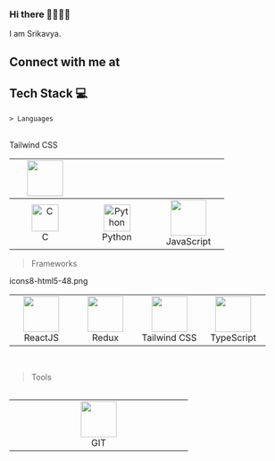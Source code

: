 ### Hi there 👩‍💻🙋‍♀️
I am Srikavya.
<h2>Connect with me at </h2>
	

## Tech Stack :computer:
    > Languages
  
 <table> 
	 <tbody>
	 <td align="Center" width="25%">   
        <a href="#kavya-tech" >
       <img height="64px" width="64px" src="![image](https://github.com/srikavya26/srikavya26/assets/95865936/41b1581d-9551-4414-b8af-6c991f1159da)
"/>
	</a>
	 </td>
	 </tbody>
      </a>
      <br>Tailwind CSS
</td>
	 </tbody>
	 <tbody>
  <tr>
   <td align="Center" width="25%"> 
      <a href="#kavya-tech" >
        <img src="https://img.icons8.com/color/452/c-programming.png" width="48" height="48" alt="C" />
      </a>
      <br>C
    </td>
    <td align="Center" width="25%">
      <a href="#kavya-tech">
        <img src="https://upload.wikimedia.org/wikipedia/commons/thumb/c/c3/Python-logo-notext.svg/1200px-Python-logo-notext.svg.png" width="48" height="48" alt="Python" />
      </a>
      <br>Python
    </td>
    <td align="Center" width="25%">   
        <a href="#kavya-tech" >
        <img height="64px" width="64px" src="https://cdn.svgporn.com/logos/javascript.svg">
      </a>
      <br>JavaScript
</td>
   </tr>
</tbody>
  </table>
  
  > Frameworks
  
   <table>
   <tbody>
	  <tr>
	icons8-html5-48.png
<td align="Center" width="25%">   
        <a href="kavya-tech" >
        <img height="64px" width="64px" src="https://cdn.svgporn.com/logos/react.svg">
      </a>
      <br>ReactJS
</td>
<td align="Center" width="25%">   
        <a href="#kavya-tech" >
        <img height="64px" width="64px" src="https://cdn.svgporn.com/logos/redux.svg">
      </a>
      <br>Redux
</td>

<td align="Center" width="25%">   
        <a href="#kavya-tech" >
       <img height="64px" width="64px" src="https://img.icons8.com/color/96/null/tailwindcss.png"/>
      </a>
      <br>Tailwind CSS
</td>
		  <td align="Center" width="25%">   
        <a href="#kavya-tech" >
        <img  height="64px" width="64px" src="https://img.icons8.com/color/96/null/typescript.png"/>
      </a>
      <br>TypeScript
</td>


</tr>
</tbody>
<table>
	<br>	  
	
	
>Tools
	
<table>
   <tbody>
	 <tr>
		  
<td align="Center" width="25%">   
        <a href="#kavya-tech" >
        <img height="64px" width="64px" src="https://upload.wikimedia.org/wikipedia/commons/thumb/3/3f/Git_icon.svg/1200px-Git_icon.svg.png">
      </a>
      <br>GIT
  </td>
</tr>
</tbody>
  </table>
	
<br>
<br>
	
	
<br>

